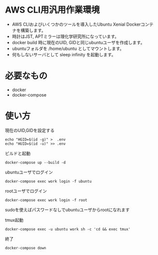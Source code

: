 # AWS CLI用汎用作業環境

* AWS CLIおよびいくつかのツールを導入したUbuntu Xenial Dockerコンテナを構築します。
* 時計はJST, APTミラーは理化学研究所になっています。
* docker build 時に現在のUID, GIDと同じubuntuユーザを作成します。
* ubuntuフォルダを /home/ubuntu としてマウントします。
* 何もしないサーバとして sleep infinity を起動します。

# 必要なもの

* docker
* docker-compose

# 使い方

現在のUID,GIDを設定する

	echo "HGID=$(id -g)" >  .env
	echo "HUID=$(id -u)" >> .env

ビルドと起動

	docker-compose up --build -d

ubuntuユーザでログイン

	docker-compose exec work login -f ubuntu

rootユーザでログイン

	docker-compose exec work login -f root

sudoを使えばパスワードなしでubuntuユーザからrootになれます

tmux起動

	docker-compose exec -u ubuntu work sh -c 'cd && exec tmux'

終了

	docker-compose down

